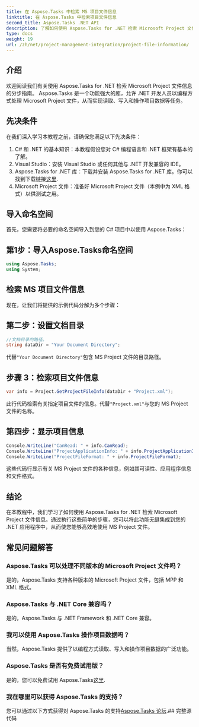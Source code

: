 ```yaml
---
title: 在 Aspose.Tasks 中检索 MS 项目文件信息
linktitle: 在 Aspose.Tasks 中检索项目文件信息
second_title: Aspose.Tasks .NET API
description: 了解如何使用 Aspose.Tasks for .NET 检索 Microsoft Project 文件信息。带有代码示例的分步指南。
type: docs
weight: 19
url: /zh/net/project-management-integration/project-file-information/
---
```

## 介绍
欢迎阅读我们有关使用 Aspose.Tasks for .NET 检索 Microsoft Project 文件信息的分步指南。 Aspose.Tasks 是一个功能强大的库，允许 .NET 开发人员以编程方式处理 Microsoft Project 文件，从而实现读取、写入和操作项目数据等任务。
## 先决条件
在我们深入学习本教程之前，请确保您满足以下先决条件：
1. C# 和 .NET 的基本知识：本教程假设您对 C# 编程语言和 .NET 框架有基本的了解。
2. Visual Studio：安装 Visual Studio 或任何其他与 .NET 开发兼容的 IDE。
3.  Aspose.Tasks for .NET 库：下载并安装 Aspose.Tasks for .NET 库。你可以找到下载链接[这里](https://releases.aspose.com/tasks/net/).
4. Microsoft Project 文件：准备好 Microsoft Project 文件（本例中为 XML 格式）以供测试之用。

## 导入命名空间
首先，您需要将必要的命名空间导入到您的 C# 项目中以使用 Aspose.Tasks：
## 第1步：导入Aspose.Tasks命名空间
```csharp
using Aspose.Tasks;
using System;

```
## 检索 MS 项目文件信息
现在，让我们将提供的示例代码分解为多个步骤：
## 第二步：设置文档目录
```csharp
//文档目录的路径。
string dataDir = "Your Document Directory";
```
代替`"Your Document Directory"`包含 MS Project 文件的目录路径。
## 步骤 3：检索项目文件信息
```csharp
var info = Project.GetProjectFileInfo(dataDir + "Project.xml");
```
此行代码检索有关指定项目文件的信息。代替`"Project.xml"`与您的 MS Project 文件的名称。
## 第四步：显示项目信息
```csharp
Console.WriteLine("CanRead: " + info.CanRead);
Console.WriteLine("ProjectApplicationInfo: " + info.ProjectApplicationInfo);
Console.WriteLine("ProjectFileFormat: " + info.ProjectFileFormat);
```
这些代码行显示有关 MS Project 文件的各种信息，例如其可读性、应用程序信息和文件格式。

## 结论
在本教程中，我们学习了如何使用 Aspose.Tasks for .NET 检索 Microsoft Project 文件信息。通过执行这些简单的步骤，您可以将此功能无缝集成到您的 .NET 应用程序中，从而使您能够高效地使用 MS Project 文件。
## 常见问题解答
### Aspose.Tasks 可以处理不同版本的 Microsoft Project 文件吗？
是的，Aspose.Tasks 支持各种版本的 Microsoft Project 文件，包括 MPP 和 XML 格式。
### Aspose.Tasks 与 .NET Core 兼容吗？
是的，Aspose.Tasks 与 .NET Framework 和 .NET Core 兼容。
### 我可以使用 Aspose.Tasks 操作项目数据吗？
当然，Aspose.Tasks 提供了以编程方式读取、写入和操作项目数据的广泛功能。
### Aspose.Tasks 是否有免费试用版？
是的，您可以免费试用 Aspose.Tasks[这里](https://releases.aspose.com/).
### 我在哪里可以获得 Aspose.Tasks 的支持？
您可以通过以下方式获得对 Aspose.Tasks 的支持[Aspose.Tasks 论坛](https://forum.aspose.com/c/tasks/15).## 完整源代码